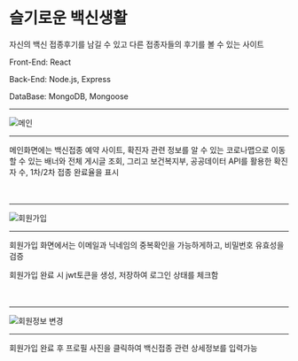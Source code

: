 # 슬기로운 백신생활

자신의 백신 접종후기를 남길 수 있고 다른 접종자들의 후기를 볼 수 있는 사이트

Front-End: React

Back-End: Node.js, Express

DataBase: MongoDB, Mongoose

<hr>

![메인](https://user-images.githubusercontent.com/81530929/138592311-02662189-1c37-4dd8-9900-e020f6340aa3.PNG)

<hr>

메인화면에는 백신접종 예약 사이트, 확진자 관련 정보를 알 수 있는 코로나맵으로 이동할 수 있는 배너와 
전체 게시글 조회, 그리고 보건복지부, 공공데이터 API를 활용한 확진자 수, 1차/2차 접종 완료율을 표시
<br>
<br>
<br>
<hr>

![회원가입](https://user-images.githubusercontent.com/81530929/138592721-d0047ea3-519a-4911-9f5a-3666dccef406.PNG)

<hr>

회원가입 화면에서는 이메일과 닉네임의 중복확인을 가능하게하고, 비밀번호 유효성을 검증

회원가입 완료 시 
jwt토큰을 생성, 저장하여 로그인 상태를 체크함
<br>
<br>
<br>

<hr>

![회원정보 변경](https://user-images.githubusercontent.com/81530929/138592858-cd66f5c7-1764-4eef-8cf3-69055f08c721.PNG)


<hr>

회원가입 완료 후 프로필 사진을 클릭하여 백신접종 관련 상세정보를 입력가능

